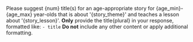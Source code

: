 Please suggest {num} title(s) for an age-appropriate story for {age_min}-{age_max} year-olds that is about '{story_theme}' and teaches a lesson about '{story_lesson}'.  **Only** provide the title{plural} in your response, formatted like: `- title` **Do not** include any other content or apply additional formatting.